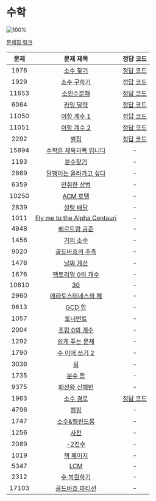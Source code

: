# 수학

![100%](https://progress-bar.dev/8/?scale=38&title=progress&width=500&color=babaca&suffix=/38)

[문제집 링크](https://www.acmicpc.net/workbook/view/8174)

| 문제 | 문제 제목 | 정답 코드 |
| :--: | :--: | :--: |
| 1978 | [소수 찾기](https://www.acmicpc.net/problem/1978) | [정답 코드](../0x12/solutions/1978.cpp) |
| 1929 | [소수 구하기](https://www.acmicpc.net/problem/1929) | [정답 코드](../0x12/solutions/1929.cpp) |
| 11653 | [소인수분해](https://www.acmicpc.net/problem/11653) | [정답 코드](../0x12/solutions/11653.cpp) |
| 6064 | [카잉 달력](https://www.acmicpc.net/problem/6064) | [정답 코드](../0x12/solutions/6064.cpp) |
| 11050 | [이항 계수 1](https://www.acmicpc.net/problem/11050) | [정답 코드](../0x12/solutions/11050.cpp) |
| 11051 | [이항 계수 2](https://www.acmicpc.net/problem/11051) | [정답 코드](../0x12/solutions/11051.cpp) |
| 2292 | [벌집](https://www.acmicpc.net/problem/2292) | [정답 코드](../0x12/solutions/2292.cpp) |
| 15894 | [수학은 체육과목 입니다](https://www.acmicpc.net/problem/15894) | - |
| 1193 | [분수찾기](https://www.acmicpc.net/problem/1193) | - |
| 2869 | [달팽이는 올라가고 싶다](https://www.acmicpc.net/problem/2869) | - |
| 6359 | [만취한 상범](https://www.acmicpc.net/problem/6359) | - |
| 10250 | [ACM 호텔](https://www.acmicpc.net/problem/10250) | - |
| 2839 | [설탕 배달](https://www.acmicpc.net/problem/2839) | - |
| 1011 | [Fly me to the Alpha Centauri](https://www.acmicpc.net/problem/1011) | - |
| 4948 | [베르트랑 공준](https://www.acmicpc.net/problem/4948) | - |
| 1456 | [거의 소수](https://www.acmicpc.net/problem/1456) | - |
| 9020 | [골드바흐의 추측](https://www.acmicpc.net/problem/9020) | - |
| 1476 | [날짜 계산](https://www.acmicpc.net/problem/1476) | - |
| 1676 | [팩토리얼 0의 개수](https://www.acmicpc.net/problem/1676) | - |
| 10610 | [30](https://www.acmicpc.net/problem/10610) | - |
| 2960 | [에라토스테네스의 체](https://www.acmicpc.net/problem/2960) | - |
| 9613 | [GCD 합](https://www.acmicpc.net/problem/9613) | - |
| 1057 | [토너먼트](https://www.acmicpc.net/problem/1057) | - |
| 2004 | [조합 0의 개수](https://www.acmicpc.net/problem/2004) | - |
| 1292 | [쉽게 푸는 문제](https://www.acmicpc.net/problem/1292) | - |
| 1790 | [수 이어 쓰기 2](https://www.acmicpc.net/problem/1790) | - |
| 3036 | [링](https://www.acmicpc.net/problem/3036) | - |
| 1735 | [분수 합](https://www.acmicpc.net/problem/1735) | - |
| 9375 | [패션왕 신해빈](https://www.acmicpc.net/problem/9375) | - |
| 1963 | [소수 경로](https://www.acmicpc.net/problem/1963) | [정답 코드](../0x12/solutions/1963.cpp) |
| 4796 | [캠핑](https://www.acmicpc.net/problem/4796) | - |
| 1747 | [소수&amp;팰린드롬](https://www.acmicpc.net/problem/1747) | - |
| 1256 | [사전](https://www.acmicpc.net/problem/1256) | - |
| 2089 | [-2진수](https://www.acmicpc.net/problem/2089) | - |
| 1019 | [책 페이지](https://www.acmicpc.net/problem/1019) | - |
| 5347 | [LCM](https://www.acmicpc.net/problem/5347) | - |
| 2312 | [수 복원하기](https://www.acmicpc.net/problem/2312) | - |
| 17103 | [골드바흐 파티션](https://www.acmicpc.net/problem/17103) | - |
